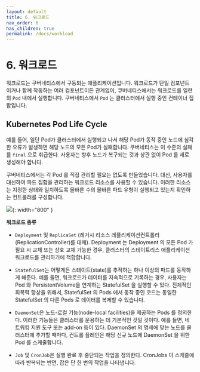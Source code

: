 ```yaml
---
layout: default
title: 6. 워크로드
nav_order: 6
has_children: true
permalink: /docs/workload
---
```


# 6. 워크로드

워크로드는 쿠버네티스에서 구동되는 애플리케이션입니다. 워크로드가 단일 컴포넌트이거나 함께 작동하는 여러 컴포넌트이든 관계없이, 쿠버네티스에서는 워크로드를 일련의 `Pod` 내에서 실행합니다. 쿠버네티스에서 `Pod` 는 클러스터에서 실행 중인 컨테이너 집합입니다.

## Kubernetes Pod Life Cycle
예를 들어, 일단 Pod가 클러스터에서 실행되고 나서 해당 Pod가 동작 중인 노드에 심각한 오류가 발생하면 해당 노드의 모든 Pod가 실패합니다. 쿠버네티스는 이 수준의 실패를 `final` 으로 취급한다. 사용자는 향후 노드가 복구되는 것과 상관 없이 Pod 를 새로 생성해야 합니다.

쿠버네티스에서는 각 Pod 를 직접 관리할 필요는 없도록 만들었습니다. 대신, 사용자를 대신하여 파드 집합을 관리하는 워크로드 리소스를 사용할 수 있습니다. 이러한 리소스는 지정한 상태와 일치하도록 올바른 수의 올바른 파드 유형이 실행되고 있는지 확인하는 컨트롤러를 구성합니다.

![](https://clouddayscom.files.wordpress.com/2020/11/k8s-exposed-pod-1.png?w=1024&h=571){: width="800" }

**워크로드 종류**

- `Deployment` 및 `ReplicaSet` (레거시 리소스 레플리케이션컨트롤러(ReplicationController)를 대체). Deployment 는 Deployment 의 모든 Pod 가 필요 시 교체 또는 상호 교체 가능한 경우, 클러스터의 스테이트리스 애플리케이션 워크로드를 관리하기에 적합합니다.

- `StatefulSet`는 어떻게든 스테이트(state)를 추적하는 하나 이상의 파드를 동작하게 해준다. 예를 들면, 워크로드가 데이터를 지속적으로 기록하는 경우, 사용자는 Pod 와 PersistentVolume을 연계하는 StatefulSet 을 실행할 수 있다. 전체적인 회복력 향상을 위해서, StatefulSet 의 Pods 에서 동작 중인 코드는 동일한 StatefulSet 의 다른 Pods 로 데이터를 복제할 수 있습니다.

- `DaemonSet`은 노드-로컬 기능(node-local facilities)을 제공하는 Pods 를 정의한다. 이러한 기능들은 클러스터를 운용하는 데 기본적인 것일 것이다. 예를 들면, 네트워킹 지원 도구 또는 add-on 등이 있다. DaemonSet 의 명세에 맞는 노드를 클러스터에 추가할 때마다, 컨트롤 플레인은 해당 신규 노드에 DaemonSet 을 위한 Pod 를 스케줄합니다.

- `Job` 및 `CronJob`은 실행 완료 후 중단되는 작업을 정의한다. CronJobs 이 스케줄에 따라 반복되는 반면, 잡은 단 한 번의 작업을 나타냅니다.


